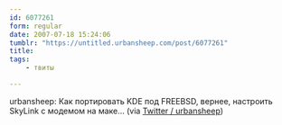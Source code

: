 ```yaml
---
id: 6077261
form: regular
date: 2007-07-18 15:24:06
tumblr: "https://untitled.urbansheep.com/post/6077261"
title:
tags:
    - твиты

---
```


<p>urbansheep: Как портировать KDE под FREEBSD, вернее, настроить SkyLink с модемом на маке&hellip; (via <a href="http://twitter.com/urbansheep/statuses/155650492">Twitter / urbansheep</a>)</p>

